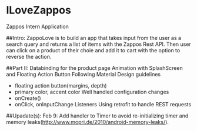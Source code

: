 # ILoveZappos
Zappos Intern Application

##Intro:
    ZappoLove is to build an app that takes input from the user as a search query and returns a list of items with the Zappos Rest API.
    Then user can click on a product of their choie and add it to cart with the option to reverse the action. 

##Part II: 
Databinding for the product page 
Animation with SplashScreen and Floating Action Button
Following Material Design guidelines
   * floating action button(margins, depth)
   * primary color, accent color
Well handled configuration changes
   * onCreate()
   * onClick, onInputChange Listeners
Using retrofit to handle REST requests

##Upadate(s):
  Feb 9: Add handler to Timer to avoid re-initializing timer and memory leaks(http://www.mopri.de/2010/android-memory-leaks/).
